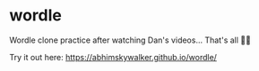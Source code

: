 # wordle
Wordle clone practice after watching Dan's videos... That's all 🤷‍♂️

Try it out here: https://abhimskywalker.github.io/wordle/ 
